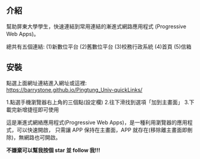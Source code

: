 ## 介紹

幫助屏東大學學生，快速連結到常用連結的漸進式網路應用程式 (Progressive Web Apps)。

總共有五個連結:
(1)新數位平台
(2)舊數位平台
(3)校務行政系統
(4)首頁
(5)信箱

## 安裝

點選上面網址連結進入網址或這裡:
https://barrystone.github.io/Pingtung_Univ-quickLinks/

1.點選手機瀏覽器右上角的三個點(設定欄) 2.往下滑找到選項「加到主畫面」 3.下載完新增捷徑即可使用

這是漸進式網絡應用程式(Progressive Web Apps)，是一種利用瀏覽器的應用程式，可以快速開啟，
只需讓 APP 保持在主畫面，APP 就存在(移除離主畫面即刪除)，無網路也可開啟。

**不嫌棄可以幫我按個 star 並 follow 我!!!**
